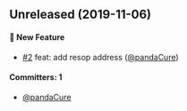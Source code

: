 ## Unreleased (2019-11-06)

#### :rocket: New Feature
* [#2](https://github.com/pandaCure/test-lerna/pull/2) feat: add resop address ([@pandaCure](https://github.com/pandaCure))

#### Committers: 1
- [@pandaCure](https://github.com/pandaCure)